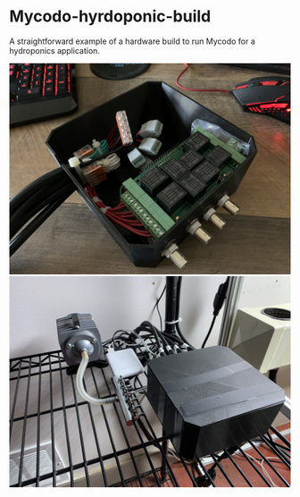 # Mycodo-hyrdoponic-build
A straightforward example of a hardware build to run Mycodo for a hydroponics application.

![1](image/IMG_5570.jpg)
![2](image/IMG_5677.jpg)
